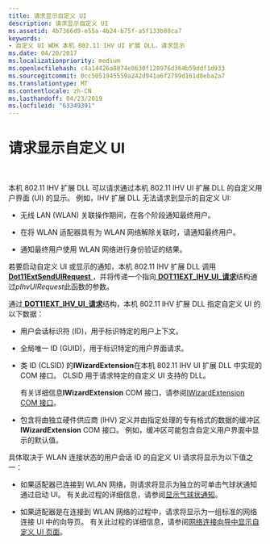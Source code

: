 ```yaml
---
title: 请求显示自定义 UI
description: 请求显示自定义 UI
ms.assetid: 4b7366d9-e55a-4b24-b75f-a5f133b80ca7
keywords:
- 自定义 UI WDK 本机 802.11 IHV UI 扩展 DLL，请求显示
ms.date: 04/20/2017
ms.localizationpriority: medium
ms.openlocfilehash: c4a14426a8874e8630f128976d364b59ddf1d933
ms.sourcegitcommit: 0cc5051945559a242d941a6f2799d161d8eba2a7
ms.translationtype: MT
ms.contentlocale: zh-CN
ms.lasthandoff: 04/23/2019
ms.locfileid: "63349391"
---
```

# <a name="requesting-the-display-of-a-custom-ui"></a>请求显示自定义 UI




 

本机 802.11 IHV 扩展 DLL 可以请求通过本机 802.11 IHV UI 扩展 DLL 的自定义用户界面 (UI) 的显示。 例如，IHV 扩展 DLL 无法请求到显示的自定义 UI:

-   无线 LAN (WLAN) 关联操作期间，在各个阶段通知最终用户。

-   在将 WLAN 适配器具有为 WLAN 网络解除关联时，请通知最终用户。

-   通知最终用户使用 WLAN 网络进行身份验证的结果。

若要启动自定义 UI 或显示的通知，本机 802.11 IHV 扩展 DLL 调用[ **Dot11ExtSendUIRequest** ](https://msdn.microsoft.com/library/windows/hardware/ff547567) ，并将传递一个指向[ **DOT11EXT\_IHV\_UI\_请求**](https://msdn.microsoft.com/library/windows/hardware/ff547637)结构通过*pIhvUIRequest*此函数的参数。

通过[ **DOT11EXT\_IHV\_UI\_请求**](https://msdn.microsoft.com/library/windows/hardware/ff547637)结构，本机 802.11 IHV 扩展 DLL 指定自定义 UI 的以下数据：

-   用户会话标识符 (ID)，用于标识特定的用户上下文。

-   全局唯一 ID (GUID)，用于标识特定的用户界面请求。

-   类 ID (CLSID) 的**IWizardExtension**在本机 802.11 IHV UI 扩展 DLL 中实现的 COM 接口。 CLSID 用于请求特定的自定义 UI 支持的 DLL。

    有关详细信息**IWizardExtension** COM 接口，请参阅[IWizardExtension COM 接口](https://go.microsoft.com/fwlink/p/?linkid=56607)。

-   包含将由独立硬件供应商 (IHV) 定义并由指定处理的专有格式的数据的缓冲区**IWizardExtension** COM 接口。 例如，缓冲区可能包含自定义用户界面中显示的默认值。

具体取决于 WLAN 连接状态的用户会话 ID 的自定义 UI 请求将显示为以下值之一：

-   如果适配器已连接到 WLAN 网络，则请求将显示为独立的可单击气球状通知通过启动 UI。 有关此过程的详细信息，请参阅[显示气球状通知](displaying-custom-ui-pages-within-a-balloon-notification.md)。

-   如果适配器是在连接到 WLAN 网络的过程中，请求将显示为一组标准的网络连接 UI 中的向导页。 有关此过程的详细信息，请参阅[网络连接向导中显示自定义 UI 页面](displaying-custom-ui-pages-within-the-network-connection-wizard.md)。

 

 





